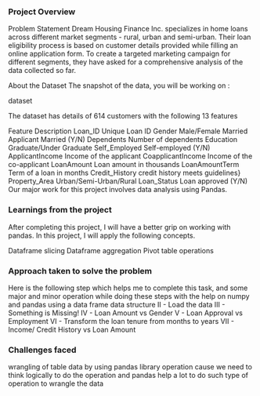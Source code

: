 ### Project Overview

 Problem Statement
Dream Housing Finance Inc. specializes in home loans across different market segments - rural, urban and semi-urban. Their loan eligibility process is based on customer details provided while filling an online application form. To create a targeted marketing campaign for different segments, they have asked for a comprehensive analysis of the data collected so far.

About the Dataset
The snapshot of the data, you will be working on :

dataset

The dataset has details of 614 customers with the following 13 features

Feature	Description
Loan_ID	Unique Loan ID
Gender	Male/Female
Married	Applicant Married (Y/N)
Dependents	Number of dependents
Education	Graduate/Under Graduate
Self_Employed	Self-employed (Y/N)
ApplicantIncome	Income of the applicant
CoapplicantIncome	Income of the co-applicant
LoanAmount	Loan amount in thousands
LoanAmountTerm	Term of a loan in months
Credit_History	credit history meets guidelines}
Property_Area	Urban/Semi-Urban/Rural
Loan_Status	Loan approved (Y/N)
Our major work for this project involves data analysis using Pandas.


### Learnings from the project

 After completing this project, I will have a better grip on working with pandas. In this project, I will apply the following concepts.

Dataframe slicing
Dataframe aggregation
Pivot table operations


### Approach taken to solve the problem

 Here is the following step which helps me to complete this  task, and some major and minor operation while doing these steps with the help on numpy and pandas using a data frame data structure
II - Load the data
III - Something is Missing!
IV - Loan Amount vs Gender
V - Loan Approval vs Employment
VI - Transform the loan tenure from months to years
VII - Income/ Credit History vs Loan Amount


### Challenges faced

 wrangling of table data by using pandas library operation cause we need to think logically to do the operation and pandas help a lot to do such type of operation to wrangle the data 


